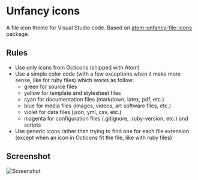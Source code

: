 # Unfancy icons

A file icon theme for Visual Studio code.
Based on [atom-unfancy-file-icons][atom-extension] package.

## Rules

- Use only icons from Octicons (shipped with Atom)
- Use a simple color code (with a few exceptions when it make more sense,
  like for ruby files) which works as follow:
  - green for source files
  - yellow for template and stylesheet files
  - cyan for documentation files (markdown, latex, pdf, etc.)
  - blue for media files (images, videos, art software files, etc.)
  - violet for data files (json, yml, csv, etc.)
  - magenta for configuration files (.gitignore, .ruby-version, etc.) and scripts
- Use generic icons rather than trying to find one for each file extension
  (except when an icon in Octicons fit the file, like with ruby files)

## Screenshot

![Screenshot][screenshot]

[atom-extension]: https://github.com/abe33/atom-unfancy-file-icons
[screenshot]: https://raw.githubusercontent.com/alexesprit/vscode-unfancy-file-icons/master/media/screenshot.png
